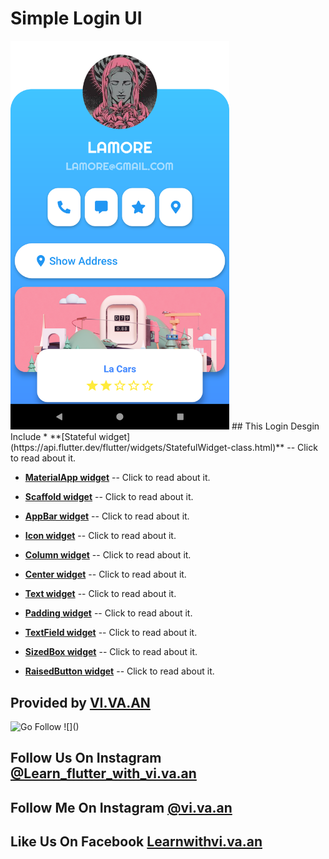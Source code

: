 # Simple Login UI
  <img src="https://raw.githubusercontent.com/vivaan-m/Simple_Profile_UI/master/Screenshot_1564464461.png" width="350" >
## This Login Desgin Include
* **[Stateful widget](https://api.flutter.dev/flutter/widgets/StatefulWidget-class.html)** -- Click to read about it.

* **[MaterialApp widget](https://api.flutter.dev/flutter/material/MaterialApp-class.html)** -- Click to read about it.

* **[Scaffold widget](https://api.flutter.dev/flutter/material/Scaffold-class.html)** -- Click to read about it.

* **[AppBar widget](https://api.flutter.dev/flutter/material/AppBar-class.html)** -- Click to read about it.

* **[Icon widget](https://api.flutter.dev/flutter/widgets/Icon-class.html)** -- Click to read about it.

* **[Column widget](https://api.flutter.dev/flutter/widgets/Column-class.html)** -- Click to read about it.

* **[Center widget](https://api.flutter.dev/flutter/widgets/Center-class.html)** -- Click to read about it.

* **[Text widget](https://api.flutter.dev/flutter/widgets/Text-class.html)** -- Click to read about it.

* **[Padding widget](https://api.flutter.dev/flutter/widgets/Padding-class.html)** -- Click to read about it.

* **[TextField widget](https://api.flutter.dev/flutter/material/TextField-class.html)** -- Click to read about it.

* **[SizedBox widget](https://api.flutter.dev/flutter/widgets/SizedBox-class.html)** -- Click to read about it.

* **[RaisedButton widget](https://api.flutter.dev/flutter/material/RaisedButton-class.html)** -- Click to read about it.

## Provided by **[VI.VA.AN](https://www.instagram.com/vi.va.an)**
  <img src="https://instagram.fixc1-2.fna.fbcdn.net/vp/f96cca6eff319993e48be538862e3877/5DE627BC/t51.2885-15/e35/67403784_1732585700208470_1809725944773595548_n.jpg?_nc_ht=instagram.fixc1-2.fna.fbcdn.net" width="500" title="Go Follow">
![]()

## Follow Us On Instagram [@Learn_flutter_with_vi.va.an](https://instagram.com/Learn_flutter_with_vi.va.an)
## Follow Me On Instagram [@vi.va.an](https://instagram.com/vi.va.an)
## Like Us On Facebook [Learnwithvi.va.an](https://www.facebook.com/Learnwithvi.va.an/)
